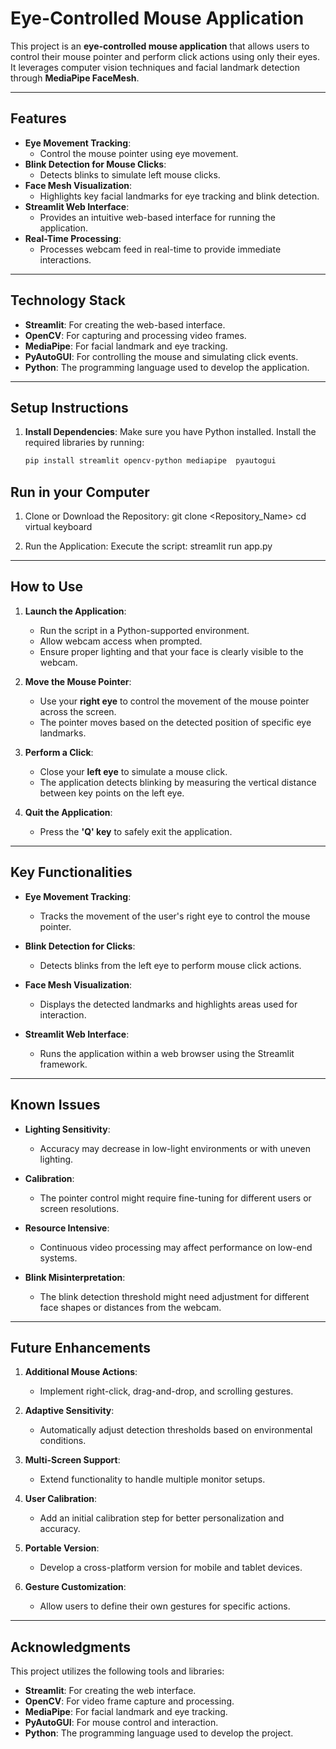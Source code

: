 # Eye-Controlled Mouse Application

This project is an **eye-controlled mouse application** that allows users to control their mouse pointer and perform click actions using only their eyes. It leverages computer vision techniques and facial landmark detection through **MediaPipe FaceMesh**.

---

## Features

- **Eye Movement Tracking**:
  - Control the mouse pointer using eye movement.
- **Blink Detection for Mouse Clicks**:
  - Detects blinks to simulate left mouse clicks.
- **Face Mesh Visualization**:
  - Highlights key facial landmarks for eye tracking and blink detection.
- **Streamlit Web Interface**:
  - Provides an intuitive web-based interface for running the application.
- **Real-Time Processing**:
  - Processes webcam feed in real-time to provide immediate interactions.

---

## Technology Stack

- **Streamlit**: For creating the web-based interface.
- **OpenCV**: For capturing and processing video frames.
- **MediaPipe**: For facial landmark and eye tracking.
- **PyAutoGUI**: For controlling the mouse and simulating click events.
- **Python**: The programming language used to develop the application.

---

## Setup Instructions

1. **Install Dependencies**:
   Make sure you have Python installed. Install the required libraries by running:
   ```bash
   pip install streamlit opencv-python mediapipe  pyautogui


## Run in your Computer
1. Clone or Download the Repository: 
   git clone <Repository_Name>
   cd virtual keyboard

2. Run the Application: Execute the script:
   streamlit run app.py

---


## How to Use

1. **Launch the Application**:
   - Run the script in a Python-supported environment.
   - Allow webcam access when prompted.
   - Ensure proper lighting and that your face is clearly visible to the webcam.

2. **Move the Mouse Pointer**:
   - Use your **right eye** to control the movement of the mouse pointer across the screen.
   - The pointer moves based on the detected position of specific eye landmarks.

3. **Perform a Click**:
   - Close your **left eye** to simulate a mouse click.
   - The application detects blinking by measuring the vertical distance between key points on the left eye.

4. **Quit the Application**:
   - Press the **'Q' key** to safely exit the application.

---

## Key Functionalities

- **Eye Movement Tracking**:
  - Tracks the movement of the user's right eye to control the mouse pointer.

- **Blink Detection for Clicks**:
  - Detects blinks from the left eye to perform mouse click actions.

- **Face Mesh Visualization**:
  - Displays the detected landmarks and highlights areas used for interaction.

- **Streamlit Web Interface**:
  - Runs the application within a web browser using the Streamlit framework.

---

## Known Issues

- **Lighting Sensitivity**:
  - Accuracy may decrease in low-light environments or with uneven lighting.

- **Calibration**:
  - The pointer control might require fine-tuning for different users or screen resolutions.

- **Resource Intensive**:
  - Continuous video processing may affect performance on low-end systems.

- **Blink Misinterpretation**:
  - The blink detection threshold might need adjustment for different face shapes or distances from the webcam.

---

## Future Enhancements

1. **Additional Mouse Actions**:
   - Implement right-click, drag-and-drop, and scrolling gestures.

2. **Adaptive Sensitivity**:
   - Automatically adjust detection thresholds based on environmental conditions.

3. **Multi-Screen Support**:
   - Extend functionality to handle multiple monitor setups.

4. **User Calibration**:
   - Add an initial calibration step for better personalization and accuracy.

5. **Portable Version**:
   - Develop a cross-platform version for mobile and tablet devices.

6. **Gesture Customization**:
   - Allow users to define their own gestures for specific actions.

---

## Acknowledgments

This project utilizes the following tools and libraries:
- **Streamlit**: For creating the web interface.
- **OpenCV**: For video frame capture and processing.
- **MediaPipe**: For facial landmark and eye tracking.
- **PyAutoGUI**: For mouse control and interaction.
- **Python**: The programming language used to develop the project.






